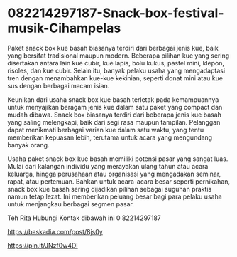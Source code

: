 # 082214297187-Snack-box-festival-musik-Cihampelas
Paket snack box kue basah biasanya terdiri dari berbagai jenis kue, baik yang bersifat tradisional maupun modern. Beberapa pilihan kue yang sering disertakan antara lain kue cubir, kue lapis, bolu kukus, pastel mini, klepon, risoles, dan kue cubir. Selain itu, banyak pelaku usaha yang mengadaptasi tren dengan menambahkan kue-kue kekinian, seperti donat mini atau kue sus dengan berbagai macam isian.

Keunikan dari usaha snack box kue basah terletak pada kemampuannya untuk menyajikan beragam jenis kue dalam satu paket yang compact dan mudah dibawa. Snack box biasanya terdiri dari beberapa jenis kue basah yang saling melengkapi, baik dari segi rasa maupun tampilan. Pelanggan dapat menikmati berbagai varian kue dalam satu waktu, yang tentu memberikan kepuasan lebih, terutama untuk acara yang mengundang banyak orang.

Usaha paket snack box kue basah memiliki potensi pasar yang sangat luas. Mulai dari kalangan individu yang merayakan ulang tahun atau acara keluarga, hingga perusahaan atau organisasi yang mengadakan seminar, rapat, atau pertemuan. Bahkan untuk acara-acara besar seperti pernikahan, snack box kue basah sering dijadikan pilihan sebagai suguhan praktis namun tetap lezat. Ini memberikan peluang besar bagi para pelaku usaha untuk menjangkau berbagai segmen pasar.

Teh Rita 
Hubungi Kontak dibawah ini 0
82214297187

https://baskadia.com/post/8js0y

https://pin.it/JNzf0w4DI
